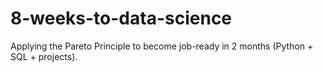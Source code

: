# 8-weeks-to-data-science
Applying the Pareto Principle to become job-ready in 2 months (Python + SQL + projects).

